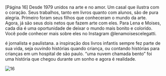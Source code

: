 [Página 16]
Desde 1979 unidos na arte e no amor. Um casal que ilustra
com o coração. Seus trabalhos, tanto em livros quanto com
alunos, são de pura alegria. Primeiro foram seus filhos que
conheceram o mundo da arte. Agora, já são seus dois netos
que fazem arte com eles. Para Lena e Moises, cada dia é uma
oportunidade de deixar o mundo mais bonito e colorido. Você
pode conhecer mais sobre eles no Instagram
@lenamoisescelegatti.

é jornalista e paulistana. a inspiração dos livros infantis
sempre fez parte de sua vida, seja ouvindo histórias quando
criança, ou contando histórias para crianças em um hospital
de são paulo. “uma nuvem chamada bento” foi uma história
que chegou durante um sonho e agora é realidade.

![16](./img/page_16-01.jpg)
